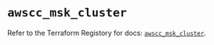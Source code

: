 # `awscc_msk_cluster`

Refer to the Terraform Registory for docs: [`awscc_msk_cluster`](https://registry.terraform.io/providers/hashicorp/awscc/0.70.0/docs/resources/msk_cluster).
